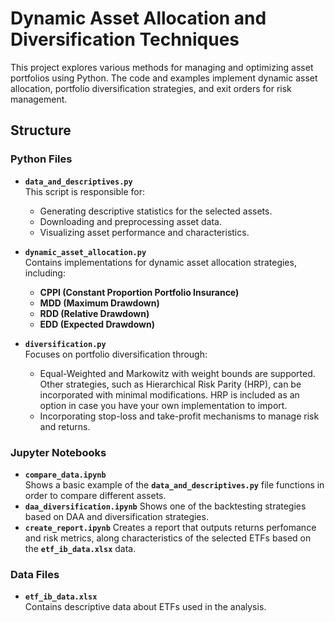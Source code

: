 # Dynamic Asset Allocation and Diversification Techniques

This project explores various methods for managing and optimizing asset portfolios using Python. The code and examples implement dynamic asset allocation, portfolio diversification strategies, and exit orders for risk management.

## Structure

### Python Files

- **`data_and_descriptives.py`**  
  This script is responsible for:
  - Generating descriptive statistics for the selected assets.
  - Downloading and preprocessing asset data.
  - Visualizing asset performance and characteristics.

- **`dynamic_asset_allocation.py`**  
  Contains implementations for dynamic asset allocation strategies, including:
  - **CPPI (Constant Proportion Portfolio Insurance)**
  - **MDD (Maximum Drawdown)**
  - **RDD (Relative Drawdown)**
  - **EDD (Expected Drawdown)**

- **`diversification.py`**  
  Focuses on portfolio diversification through:
  - Equal-Weighted and Markowitz with weight bounds are supported. Other strategies, such as Hierarchical Risk Parity (HRP), can be incorporated with minimal modifications. HRP is included as an option in case you have your own implementation to import.
  - Incorporating stop-loss and take-profit mechanisms to manage risk and returns.

### Jupyter Notebooks

- **`compare_data.ipynb`**  
  Shows a basic example of the **`data_and_descriptives.py`** file functions in order to compare different assets.
- **`daa_diversification.ipynb`** 
  Shows one of the backtesting strategies based on DAA and diversification strategies.
- **`create_report.ipynb`** 
  Creates a report that outputs returns perfomance and risk metrics, along characteristics of the selected ETFs based on the **`etf_ib_data.xlsx`**  data.

### Data Files

- **`etf_ib_data.xlsx`**  
  Contains descriptive data about ETFs used in the analysis.

